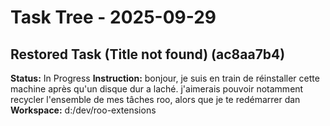 # Task Tree - 2025-09-29

## Restored Task (Title not found) (ac8aa7b4)
**Status:** In Progress
**Instruction:** <task> bonjour, je suis en train de réinstaller cette machine après qu'un disque dur a laché. j'aimerais pouvoir notamment recycler l'ensemble de mes tâches roo, alors que je te redémarrer dan
**Workspace:** d:/dev/roo-extensions

